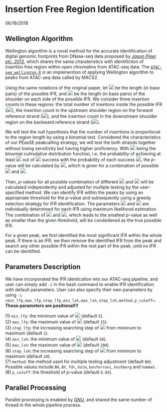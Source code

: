 # Insertion Free Region Identification

06/18/2018
## Wellington Algorithm
Wellington algorithm is a novel method for the accurate identification of digital genomic footprints from DNase-seq data 
proposed by [*Jason Piper etc. 2013*](https://www.ncbi.nlm.nih.gov/pmc/articles/PMC3834841/), which shares the same 
charateristics with identifiction of insertion free region within open chromatins from ATAC-seq data. The 
[`ATAC-seq_wellington.R`](../pipe_code/ATAC-seq_wellington.R) is an implemention of applying Wellington algorithm to peaks 
from ATAC-seq data called by MACS2.

Using the same notations of the original paper, let <img src="https://latex.codecogs.com/svg.latex?\Large&space;l_{FP}"/> be 
the length (in base pairs) of the possible IFR, and <img src="https://latex.codecogs.com/svg.latex?\Large&space;l_{SH}"/> be 
the length (in base pairs) of the shoulder on each side of the possible IFR. We consider three insertion counts in these 
regions: the total number of insetions inside the possible IFR 
(<img src="https://latex.codecogs.com/svg.latex?\Large&space;{FP}"/>), the insertion count in the upstream shoulder region on 
the forward reference strand (<img src="https://latex.codecogs.com/svg.latex?\Large&space;{SH}^+"/>), and the insertion count 
in the downstream shoulder region on the backward reference strand 
(<img src="https://latex.codecogs.com/svg.latex?\Large&space;{SH}^-"/>). 

We will test the null hypothesis that the number of insertions is proportional to the region length by using a binomial 
test. Considered the characteristics of our PEasSE peakcalling strategy, we will test the both strands together without losing 
sensitivity but having higher proficiency. With <img src="https://latex.codecogs.com/svg.latex?\Large&space;F(k,n,p)"/> being 
the binomial culmulative distribution function, i.e. the probability of achieving at least 
<img src="https://latex.codecogs.com/svg.latex?\Large&space;k"/> out of 
<img src="https://latex.codecogs.com/svg.latex?\Large&space;n"/> success with the probability of each success 
<img src="https://latex.codecogs.com/svg.latex?\Large&space;p"/>, the *p*-value will be calculated by
<img src="https://latex.codecogs.com/svg.latex?\Large&space;F(FP,FP+{SH}^{+}+{SH}^-,l_{FP}/(l_{FP}+l_{SH}))"/>, which is given 
for a combination of possible <img src="https://latex.codecogs.com/svg.latex?\Large&space;l_{FP}"/> and 
<img src="https://latex.codecogs.com/svg.latex?\Large&space;l_{SH}"/>.

Then, *p*-values for all posisble combination of 
different <img src="https://latex.codecogs.com/svg.latex?\Large&space;l_{FP}"/> and 
<img src="https://latex.codecogs.com/svg.latex?\Large&space;l_{SH}"/> will be calculated independently and adjusted for 
multiple testing by the user-specified method. We can identify IFR within the peaks by using an appropriate threshold for the 
*p*-value and subsequently using a greedy selection strategy for IFR identification. The parameters 
<img src="https://latex.codecogs.com/svg.latex?\Large&space;l_{FP}"/> and 
<img src="https://latex.codecogs.com/svg.latex?\Large&space;l_{SH}"/> are individually determined for each IFR using maximum 
likelihood estimation. The combination of <img src="https://latex.codecogs.com/svg.latex?\Large&space;l_{FP}"/> and 
<img src="https://latex.codecogs.com/svg.latex?\Large&space;l_{SH}"/>, which leads to the smallest *p*-value as well as smaller 
than the given threshold, will be condsidered as the true possible IFR.

For a given peak, we first identified the most significant IFR within the whole peak. If there is an IFR, we then remove the 
identified IFR from the peak and search any other possible IFR within the rest part of the peak, until no IFR can be identified.

## Parameters Description
We have incorporated the IFR identication into our ATAC-seq pipeline, and user can simply add `-i` in the bash command to 
enable IFR identification with default parameters. User can also specify their own parameters by using 
`-i <min_lfp,max_lfp,step_lfp,min_lsh,max_lsh,step_lsh,method,p_cutoff>`. **These parameters are positional!!!**

(1) `min_lfp`: the minimum value of <img src="https://latex.codecogs.com/svg.latex?\Large&space;l_{FP}/2"/> (default `5`).  
(2) `max_lfp`: the maximum value of <img src="https://latex.codecogs.com/svg.latex?\Large&space;l_{FP}/2"/> (default `15`).  
(3) `step_lfp`: the increasing searching step of <img src="https://latex.codecogs.com/svg.latex?\Large&space;l_{FP}"/> from minimum 
to maximum (default `2`).  
(4) `min_lsh`: the minimum value of <img src="https://latex.codecogs.com/svg.latex?\Large&space;l_{SH}"/> (default `50`).  
(5) `max_lsh`: the maximum value of <img src="https://latex.codecogs.com/svg.latex?\Large&space;l_{SH}"/> (default `200`).  
(6) `step_lsh`: the increasing searching step of <img src="https://latex.codecogs.com/svg.latex?\Large&space;l_{SH}"/> from minimum 
to maximum (default `20`).  
(7) `method`: the method used for multiple testing adjustment (default `BH`). Possible values include `BH`, `BY`, `fdr`, `holm`, 
`bonferroni`, `hochberg` and `hommel`.  
(8) `p_cutoff`: the threshold of *p*-value (default `0.05`).

## Parallel Processing
Parallel processing is enabled by [GNU](https://www.gnu.org/software/parallel/parallel_tutorial.html), and shared the same 
number of thread in the whole pipeline process.

